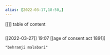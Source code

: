 ```yaml
---
alias: [2022-03-17,18:50,]
---
```

[[]]
table of content
```toc
```

[[2022-03-27]] 19:07
[[age of consent act 1891]]

```query
"behramji malabari"
```